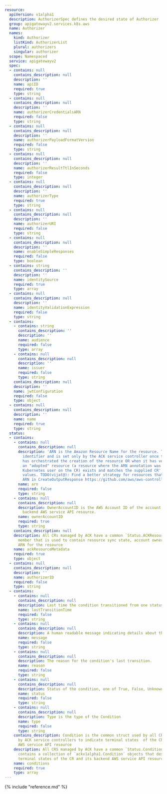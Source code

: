 ```yaml
---
resource:
  apiVersion: v1alpha1
  description: AuthorizerSpec defines the desired state of Authorizer
  group: apigatewayv2.services.k8s.aws
  name: Authorizer
  names:
    kind: Authorizer
    listKind: AuthorizerList
    plural: authorizers
    singular: authorizer
  scope: Namespaced
  service: apigatewayv2
  spec:
  - contains: null
    contains_description: null
    description: ''
    name: apiID
    required: true
    type: string
  - contains: null
    contains_description: null
    description: ''
    name: authorizerCredentialsARN
    required: false
    type: string
  - contains: null
    contains_description: null
    description: ''
    name: authorizerPayloadFormatVersion
    required: false
    type: string
  - contains: null
    contains_description: null
    description: ''
    name: authorizerResultTtlInSeconds
    required: false
    type: integer
  - contains: null
    contains_description: null
    description: ''
    name: authorizerType
    required: true
    type: string
  - contains: null
    contains_description: null
    description: ''
    name: authorizerURI
    required: false
    type: string
  - contains: null
    contains_description: null
    description: ''
    name: enableSimpleResponses
    required: false
    type: boolean
  - contains: string
    contains_description: ''
    description: ''
    name: identitySource
    required: true
    type: array
  - contains: null
    contains_description: null
    description: ''
    name: identityValidationExpression
    required: false
    type: string
  - contains:
    - contains: string
      contains_description: ''
      description: ''
      name: audience
      required: false
      type: array
    - contains: null
      contains_description: null
      description: ''
      name: issuer
      required: false
      type: string
    contains_description: null
    description: ''
    name: jwtConfiguration
    required: false
    type: object
  - contains: null
    contains_description: null
    description: ''
    name: name
    required: true
    type: string
  status:
  - contains:
    - contains: null
      contains_description: null
      description: 'ARN is the Amazon Resource Name for the resource. This is a globally-unique
        identifier and is set only by the ACK service controller once the controller
        has orchestrated the creation of the resource OR when it has verified that
        an "adopted" resource (a resource where the ARN annotation was set by the
        Kubernetes user on the CR) exists and matches the supplied CR''s Spec field
        values. TODO(vijat@): Find a better strategy for resources that do not have
        ARN in CreateOutputResponse https://github.com/aws/aws-controllers-k8s/issues/270'
      name: arn
      required: false
      type: string
    - contains: null
      contains_description: null
      description: OwnerAccountID is the AWS Account ID of the account that owns the
        backend AWS service API resource.
      name: ownerAccountID
      required: true
      type: string
    contains_description: null
    description: All CRs managed by ACK have a common `Status.ACKResourceMetadata`
      member that is used to contain resource sync state, account ownership, constructed
      ARN for the resource
    name: ackResourceMetadata
    required: true
    type: object
  - contains: null
    contains_description: null
    description: ''
    name: authorizerID
    required: false
    type: string
  - contains:
    - contains: null
      contains_description: null
      description: Last time the condition transitioned from one status to another.
      name: lastTransitionTime
      required: false
      type: string
    - contains: null
      contains_description: null
      description: A human readable message indicating details about the transition.
      name: message
      required: false
      type: string
    - contains: null
      contains_description: null
      description: The reason for the condition's last transition.
      name: reason
      required: false
      type: string
    - contains: null
      contains_description: null
      description: Status of the condition, one of True, False, Unknown.
      name: status
      required: false
      type: string
    - contains: null
      contains_description: null
      description: Type is the type of the Condition
      name: type
      required: false
      type: string
    contains_description: Condition is the common struct used by all CRDs managed
      by ACK service controllers to indicate terminal states  of the CR and its backend
      AWS service API resource
    description: All CRS managed by ACK have a common `Status.Conditions` member that
      contains a collection of `ackv1alpha1.Condition` objects that describe the various
      terminal states of the CR and its backend AWS service API resource
    name: conditions
    required: true
    type: array
---
```

{% include "reference.md" %}
